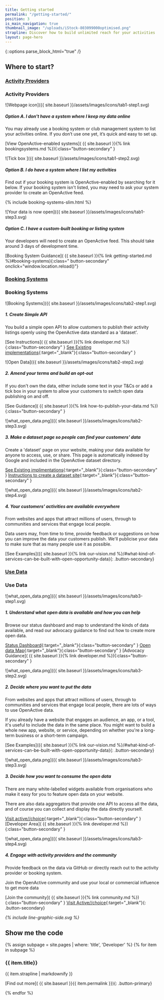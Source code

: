 ```yaml
---
title: Getting started
permalink: "/getting-started/"
position: 3
is_main_navigation: true
thumbnail_image: "/uploads/iStock-803099000optimised.png"
strapline: Discover how to build unlimited reach for your activities
layout: page-hero
---
```


{::options parse_block_html="true" /} 

<!--  ---------------->
<!-- TABS -->
<!--  ---------------->
<article markdown="0" class="tabs ">
<h2 class="sub-heading-two">Where to start?</h2>
<div id="tabs">
<div class="tabsList " role="tablist">

<h3 class="tablink" role="tab presentation" aria-selected="false">
<a href="#activity-provider">Activity Providers</a>
<i class="icon_wrap_accordian">
<i class="icon"></i>
</i>
</h3>

<div markdown="1" role="tabpanel" id="activity-provider" class="tabPanel" aria-hidden="true"
aria-labelledby="activity-provider">

<!--  ---------------->
<!-- TAB ONE BLOCK -->
<!--  ---------------->
<div>

### Activity Providers

</div>
<!--STEP ONE-->
<div>

![Webpage icon]({{ site.baseurl }}/assets/images/icons/tab1-step1.svg)

<div class="step-text">

##### Option A. I don't have a system where I keep my data online

You may already use a booking system or club management system to list your activities online. If you don’t use one yet, it’s quick and easy to set up.

[View OpenActive-enabled systems]( {{ site.baseurl }}{% link bookingsystems.md %}){:class="button-secondary" }

</div>
</div>
<!--STEP TWO-->
<div>

![Tick box ]({{ site.baseurl }}/assets/images/icons/tab1-step2.svg)

<div class="step-text">

##### Option B. I do have a system where I list my activities

Find out if your booking system is OpenActive-enabled by searching for it below. If your booking system isn't listed, you may need to ask your system provider to create an OpenActive feed.

<div class="slim-booking">
{% include booking-systems-slim.html %}
</div>

</div>

</div>

<!--STEP THREE-->
<div>

![Your data is now open]({{ site.baseurl }}/assets/images/icons/tab1-step3.svg)

<div class="step-text">

##### Option C. I have a custom-built booking or listing system

Your developers will need to create an OpenActive feed. This should take around 3 days of development time.

[Booking System Guidance]( {{ site.baseurl }}{% link getting-started.md %}#booking-systems){:class=" button-secondary" onclick="window.location.reload()"}

</div>
</div>

</div>
<!--  ---------------->
<!-- TAB TWO BLOCK -->
<!--  ---------------->

<h3 class="tablink" role="tab presentation" aria-selected="false">
<a href="#booking-systems">Booking Systems</a>
<i class="icon_wrap_accordian">
<i class="icon"></i>
</i>
</h3>

<div markdown="1" role="tabpanel" id="booking-systems" class="tabPanel" aria-hidden="true"
aria-labelledby="booking-systems">

<div>

### Booking Systems

</div>

<!--STEP ONE-->
<div>

![Booking Systems]({{ site.baseurl }}/assets/images/icons/tab2-step1.svg)

<div class="step-text">

##### 1. Create Simple API

You build a simple open API to allow customers to publish their activity listings openly using the OpenActive data standard as a 'dataset'.

[See Instructions]( {{ site.baseurl }}{% link developer.md %}){:class="button-secondary" }
[See Existing implementations](http://status.openactive.io/){:target="_blank"}{:class="button-secondary" }

</div>
</div>

<!--STEP TWO-->
<div>

![Open Data]({{ site.baseurl }}/assets/images/icons/tab2-step2.svg)

<div class="step-text">

##### 2. Amend your terms and build an opt-out

If you don't own the data, either include some text in your T&Cs or add a tick box in your system to allow your customers to switch open data publishing on and off.

[See Guidance]( {{ site.baseurl }}{% link how-to-publish-your-data.md %}){:class="button-secondary" }

</div>
</div>

<!--STEP THREE-->
<div>

![what_open_data.png]({{ site.baseurl }}/assets/images/icons/tab2-step3.svg)

<div class="step-text">

##### 3. Make a dataset page so people can find your customers' data

Create a 'dataset' page on your website, making your data available for anyone to access, use, or share. This page is automatically indexed by Google and included in the OpenActive dataset directory.

[See Existing implimentations](http://status.openactive.io/){:target="_blank"}{:class="button-secondary" }
[Instructions to create a dataset site](https://github.com/openactive/dataset-site-generator/wiki){:target="_blank"}{:class="button-secondary" }

</div>
</div>
<!--STEP FOUR-->
<div>

![what_open_data.png]({{ site.baseurl }}/assets/images/icons/tab2-step4.svg)

<div class="step-text">

##### 4. Your customers' activities are available everywhere

From websites and apps that attract millions of users, through to communities and services that engage local people.

Data users may, from time to time, provide feedback or suggestions on how you can improve the data your customers publish.
We'll publicise your data to make sure that as many people use it as possible.

[See Examples]({{ site.baseurl }}{% link our-vision.md %}/#what-kind-of-services-can-be-built-with-open-opportunity-data){: .button-secondary}

</div>
</div>

</div>

<!--  ---------------->
<!-- TAB THREE BLOCK -->
<!--  ---------------->
<h3 class="tablink" role="tab presentation" aria-selected="false">
<a href="#use-data">Use Data</a>

<i class="icon_wrap_accordian">
<i class="icon"></i>
</i>
</h3>

<div markdown="1" role="tabpanel" id="use-data" class="tabPanel" aria-hidden="true"
aria-labelledby="use-data">

<!--STEP ONE-->
<div>

### Use Data

</div>
<div>

![what_open_data.png]({{ site.baseurl }}/assets/images/icons/tab3-step1.svg)

<div class="step-text">

##### 1. Understand what open data is available and how you can help

Browse our status dashboard and map to understand the kinds of data available, and read our advocacy guidance to find out how to create more open data.

[Status Dashboard](http://status.openactive.io/){:target="_blank"}{:class="button-secondary" }
[Open data Map](https://philiphorgan.carto.com/builder/6ac0f185-8322-4b95-ae66-b55768390fa9/embed){:target="_blank"}{:class="button-secondary" }
[Advocacy Guidance]( {{ site.baseurl }}{% link developer.md %}){:class="button-secondary" }

</div>
</div>

<!--STEP TWO-->
<div>

![what_open_data.png]({{ site.baseurl }}/assets/images/icons/tab3-step2.svg)

<div class="step-text">

##### 2. Decide where you want to put the data

From websites and apps that attract millions of users, through to communities and services that engage local people, there are lots of ways to use OpenActive data.

If you already have a website that engages an audience, an app, or a tool, it's useful to include the data in the same place. You might want to build a whole new app, website, or service, depending on whether you're a long-term business or a short-term campaign.

[See Examples]({{ site.baseurl }}{% link our-vision.md %}/#what-kind-of-services-can-be-built-with-open-opportunity-data){: .button-secondary}

</div>

</div>

<!--STEP THREE-->
<div>

![what_open_data.png]({{ site.baseurl }}/assets/images/icons/tab3-step3.svg)

<div class="step-text">

##### 3. Decide how you want to consume the open data

There are many white-labelled widgets available from organisations who make it easy for you to feature open data on your website.

There are also data aggregators that provide one API to access all the data, and of course you can collect and display the data directly yourself.

<!-- [See procurement Guide]( {{ site.baseurl }}{% link developer.md %}){:class="button-primary" } -->
[Visit active//choice](https://www.activechoice.org/){:target="_blank"}{:class="button-secondary" }
[Developer Area]( {{ site.baseurl }}{% link developer.md %}){:class="button-secondary" }

</div>
</div>

<!--STEP FOUR-->
<div>

![what_open_data.png]({{ site.baseurl }}/assets/images/icons/tab3-step4.svg)

<div class="step-text">

##### 4. Engage with activity providers and the community

Provide feedback on the data via GitHub or directly reach out to the activity provider or booking system.

Join the OpenActive community and use your local or commercial influence to get more data

<!-- [Feedback guidance]( {{ site.baseurl }}{% link developer.md %}){:class="button-primary" } -->
[Join the community]( {{ site.baseurl }}{% link community.md %}){:class="button-secondary" }
[Visit Active//choice](https://www.activechoice.org/){:target="_blank"}{: .button-secondary}


</div>
</div>

</div>
</div>
</div>
<i class="line-graphic">{% include line-graphic-side.svg %}</i>
</article>

<!--  ---------------->
<!-- CALL TO ACTION -->
<!--  ---------------->
<!-- <article class="call_to_action "> -->
<!-- <div class="subgrid"> -->
<!-- <div class="two list"> -->

<!-- ### Publish Your Data -->

<!-- 1. Open your organisation’s data to allow customers to easily access events and services -->
<!-- 2. With open data, your activities can be discovered, shared, and engaged with by people nationwide -->
<!-- 3. By publishing your data, your activities will be shared across websites and apps that attract millions of users, to communities and services that engage local people -->

<!-- [Publish Data]( {{ site.baseurl }}{% link simple-publish.md %}){: .button-primary} -->

<!-- </div> -->
<!-- <div class="two  list"> -->

<!-- ### Using Data -->

<!-- 1. Developers and innovators can use data to create new products and services to benefit the sports and physical sector -->
<!-- 2. By releasing open data, we can build growth and reach across the sector -->
<!-- 3. Easy access to opportunity data can help people get active, and boost participation in activities nationwide -->
<!-- 4. We encourage you to explore the data published so far, and discover what’s useful for you -->

<!-- [Use Data]( {{ site.baseurl }}{% link simple-use.md %}){: .button-primary} -->

<!-- </div> -->
<!-- </div> -->
<!-- </article> -->

<!--  ---------------->
<!-- CALL TO ACTION -->
<!--  ---------------->
<!--
<article>
<div class="one">

## I’m interested, but how can I help?

If you think your organisation would benefit from open data, but the decision isn’t in your hands, explore the links below for accessible documents to share with your team or employer.
</div>
</article>
-->

<!--  ---------------->
<!-- CALL TO ACTION -->
<!--  ---------------->
<!--
<article class="call_to_action">
<div class="subgrid">
<div class="three">

#### Convince your company

Discover downloadable documents to give to your company.

[Convince Company]( {{ site.baseurl }}{% link convince-company.md %}){: .button-primary}

</div>
<div class="three">

#### Tell your team

Find resources designed to explain open data to your colleagues.

[Tell Team]( {{ site.baseurl }}{% link tell-team.md %}){: .button-primary}

</div>
<div class="three">

#### Contact us

Have a question? Get in touch.

<a class="button-primary" href="mailto:hello@openactive.io">Contact</a>

</div>
</div>
</article>
-->

<!--  ---------------->
<!-- DEVELOPER CALL TO ACTION -->
<!--  ---------------->

<article class="call_to_action--full-width">
<h2 class="sub-heading-two">Show me the code</h2>
<div class="one">

{% assign subpage = site.pages | where: 'title', 'Developer' %}
{% for item in subpage %}

### {{ item.title}}

{{ item.strapline | markdownify }}

[Find out more]( {{ site.baseurl }}{{ item.permalink }}){: .button-primary}

</div>
<figure>
<div class="mask"></div>
<div class="image" style="background: url({{ site.baseurl }}{{ item.thumbnail_image }})center center / cover no-repeat;"></div>
</figure>
{% endfor %}
</article>